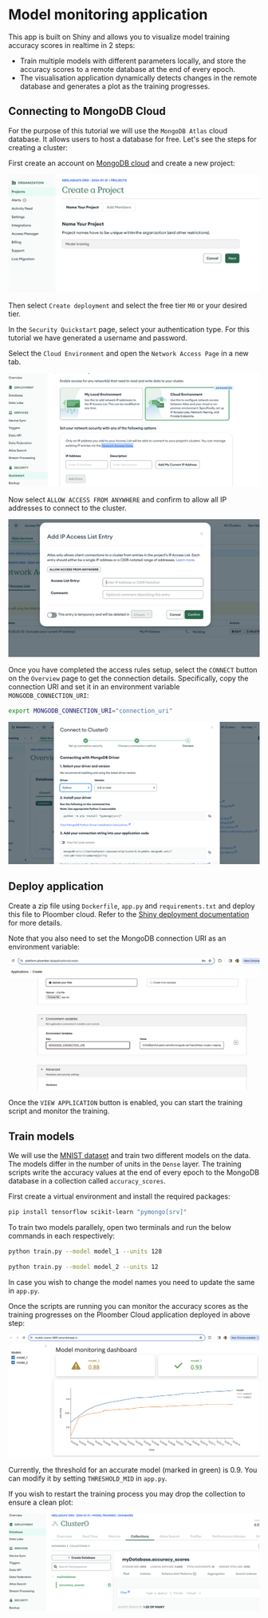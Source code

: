 # Model monitoring application

This app is built on Shiny and allows you to visualize model training accuracy scores in realtime in 2 steps:

* Train multiple models with different parameters locally, and store the accuracy scores to a remote database at the end of every epoch.
* The visualisation application dynamically detects changes in the remote database and generates a plot as the training progresses.

## Connecting to MongoDB Cloud

For the purpose of this tutorial we will use the `MongoDB Atlas` cloud database. It allows users to host a database for free.
Let's see the steps for creating a cluster:

First create an account on [MongoDB cloud](https://www.mongodb.com/atlas/database) and create a new project:

![](./static/create-project.png)

Then select `Create deployment` and select the free tier `M0` or your desired tier. 

In the `Security Quickstart` page, select your authentication type. For this tutorial we have generated a username and password.

Select the `Cloud Environment` and open the `Network Access Page` in a new tab.

![](./static/network-access.png)

Now select `ALLOW ACCESS FROM ANYWHERE` and confirm to allow all IP addresses to connect to the cluster.

![](./static/ip-access.png)

Once you have completed the access rules setup, select the `CONNECT` button on the `Overview` page to get the connection details. Specifically, copy the connection URI and set it in an environment variable `MONGODB_CONNECTION_URI`:

```bash
export MONGODB_CONNECTION_URI="connection_uri"
```

![](./static/connect.png)

## Deploy application

Create a zip file using `Dockerfile`, `app.py` and `requirements.txt` and deploy this file to Ploomber cloud.
Refer to the [Shiny deployment documentation](https://docs.cloud.ploomber.io/en/latest/apps/shiny.html) for more details.

Note that you also need to set the MongoDB connection URI as an environment variable:

![](./static/env-variable.png)

Once the `VIEW APPLICATION` button is enabled, you can start the training script and monitor the training.

## Train models

We will use the [MNIST dataset](https://www.tensorflow.org/datasets/catalog/mnist) and train two different models on the data. The models differ in the number of units in the `Dense` layer.
The training scripts write the accuracy values at the end of every epoch to the MongoDB database in a collection called `accuracy_scores`.

First create a virtual environment and install the required packages:

```bash
pip install tensorflow scikit-learn "pymongo[srv]"
```

To train two models parallely, open two terminals and run the below commands in each respectively:

```bash
python train.py --model model_1 --units 128
```

```bash
python train.py --model model_2 --units 12
```

In case you wish to change the model names you need to update the same in `app.py`.

Once the scripts are running you can monitor the accuracy scores as the training progresses on the Ploomber Cloud application deployed in above step:

![](./static/monitor.png)

Currently, the threshold for an accurate model (marked in green) is 0.9. You can modify it by setting `THRESHOLD_MID` in `app.py`.

If you wish to restart the training process you may drop the collection to ensure a clean plot:

![](./static/delete-collection.png)

